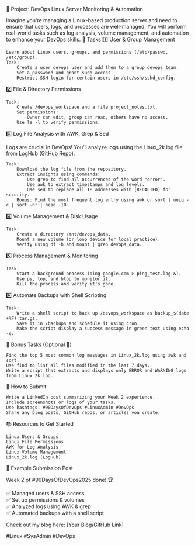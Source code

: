 
🚀 Project: DevOps Linux Server Monitoring & Automation

Imagine you're managing a Linux-based production server and need to ensure that users, logs, and processes are well-managed. You will perform real-world tasks such as log analysis, volume management, and automation to enhance your DevOps skills.
📌 Tasks
1️⃣ User & Group Management

    Learn about Linux users, groups, and permissions (/etc/passwd, /etc/group).
    Task:
        Create a user devops_user and add them to a group devops_team.
        Set a password and grant sudo access.
        Restrict SSH login for certain users in /etc/ssh/sshd_config.

2️⃣ File & Directory Permissions

    Task:
        Create /devops_workspace and a file project_notes.txt.
        Set permissions:
            Owner can edit, group can read, others have no access.
        Use ls -l to verify permissions.

3️⃣ Log File Analysis with AWK, Grep & Sed

Logs are crucial in DevOps! You’ll analyze logs using the Linux_2k.log file from LogHub (GitHub Repo).

    Task:
        Download the log file from the repository.
        Extract insights using commands:
            Use grep to find all occurrences of the word "error".
            Use awk to extract timestamps and log levels.
            Use sed to replace all IP addresses with [REDACTED] for security.
        Bonus: Find the most frequent log entry using awk or sort | uniq -c | sort -nr | head -10.

4️⃣ Volume Management & Disk Usage

    Task:
        Create a directory /mnt/devops_data.
        Mount a new volume (or loop device for local practice).
        Verify using df -h and mount | grep devops_data.

5️⃣ Process Management & Monitoring

    Task:
        Start a background process (ping google.com > ping_test.log &).
        Use ps, top, and htop to monitor it.
        Kill the process and verify it's gone.

6️⃣ Automate Backups with Shell Scripting

    Task:
        Write a shell script to back up /devops_workspace as backup_$(date +%F).tar.gz.
        Save it in /backups and schedule it using cron.
        Make the script display a success message in green text using echo -e.

🎯 Bonus Tasks (Optional 🚀)

    Find the top 5 most common log messages in Linux_2k.log using awk and sort.
    Use find to list all files modified in the last 7 days.
    Write a script that extracts and displays only ERROR and WARNING logs from Linux_2k.log.

📢 How to Submit

    Write a LinkedIn post summarizing your Week 2 experience.
    Include screenshots or logs of your tasks.
    Use hashtags: #90DaysOfDevOps #LinuxAdmin #DevOps
    Share any blog posts, GitHub repos, or articles you create.

📚 Resources to Get Started

    Linux Users & Groups
    Linux File Permissions
    AWK for Log Analysis
    Linux Volume Management
    Linux_2k.log (LogHub)

📝 Example Submission Post

Week 2 of #90DaysOfDevOps2025 done! 🏆

✅ Managed users & SSH access  
✅ Set up permissions & volumes  
✅ Analyzed logs using AWK & grep  
✅ Automated backups with a shell script  

Check out my blog here: [Your Blog/GitHub Link]  

#Linux #SysAdmin #DevOps

